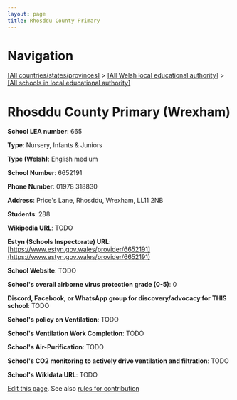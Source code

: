 ```yaml
---
layout: page
title: Rhosddu County Primary
---
```

# Navigation

[[All countries/states/provinces]](../../..) > [[All Welsh local educational authority]](../..) > [[All schools in local educational authority]](..)

# Rhosddu County Primary (Wrexham)

**School LEA number**: 665

**Type**: Nursery, Infants & Juniors

**Type (Welsh)**: English medium

**School Number**: 6652191

**Phone Number**: 01978 318830

**Address**: Price's Lane, Rhosddu, Wrexham, LL11 2NB

**Students**: 288

**Wikipedia URL**: TODO

**Estyn (Schools Inspectorate) URL**: [https://www.estyn.gov.wales/provider/6652191](https://www.estyn.gov.wales/provider/6652191)

**School Website**: TODO

**School's overall airborne virus protection grade (0-5)**: 0

**Discord, Facebook, or WhatsApp group for discovery/advocacy for THIS school**: TODO

**School's policy on Ventilation**: TODO

**School's Ventilation Work Completion**: TODO

**School's Air-Purification**: TODO

**School's CO2 monitoring to actively drive ventilation and filtration**: TODO

**School's Wikidata URL**: TODO




[Edit this page](https://github.com/VentilationProject/Wales/edit/prif/./Wrexham/Rhosddu_County_Primary.md). See also [rules for contribution](../../../contribution-rules/)